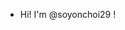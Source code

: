 - Hi! I'm @soyonchoi29 !

<!---
soyonchoi29/soyonchoi29 is a ✨ special ✨ repository because its `README.md` (this file) appears on your GitHub profile.
You can click the Preview link to take a look at your changes.
--->
